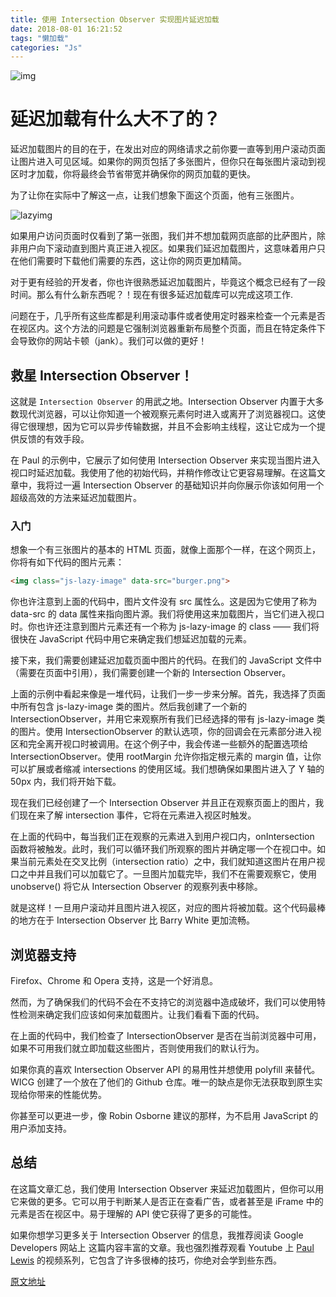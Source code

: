 ```yaml
---
title: 使用 Intersection Observer 实现图片延迟加载
date: 2018-08-01 16:21:52
tags: "懒加载"
categories: "Js"
---
```


![img](https://img.c7sky.com/2017/08/17/lazy-loading-images-using-intersection-observer-banner.png)

# 延迟加载有什么大不了的？

延迟加载图片的目的在于，在发出对应的网络请求之前你要一直等到用户滚动页面让图片进入可见区域。如果你的网页包括了多张图片，但你只在每张图片滚动到视区时才加载，你将最终会节省带宽并确保你的网页加载的更快。

为了让你在实际中了解这一点，让我们想象下面这个页面，他有三张图片。

![lazyimg](https://307a6ed092846b809be7-9cfa4cf7c673a59966ad8296f4c88804.ssl.cf3.rackcdn.com/intersection-observer/intersection-observer.png)

如果用户访问页面时仅看到了第一张图，我们并不想加载网页底部的比萨图片，除非用户向下滚动直到图片真正进入视区。如果我们延迟加载图片，这意味着用户只在他们需要时下载他们需要的东西，这让你的网页更加精简。

对于更有经验的开发者，你也许很熟悉延迟加载图片，毕竟这个概念已经有了一段时间。那么有什么新东西呢？！现在有很多延迟加载库可以完成这项工作.

问题在于，几乎所有这些库都是利用滚动事件或者使用定时器来检查一个元素是否在视区内。这个方法的问题是它强制浏览器重新布局整个页面，而且在特定条件下会导致你的网站卡顿（jank）。我们可以做的更好！
<!-- more -->

## 救星 Intersection Observer！

这就是 `Intersection Observer` 的用武之地。Intersection Observer 内置于大多数现代浏览器，可以让你知道一个被观察元素何时进入或离开了浏览器视口。这使得它很理想，因为它可以异步传输数据，并且不会影响主线程，这让它成为一个提供反馈的有效手段。

在 Paul 的示例中，它展示了如何使用
Intersection Observer 来实现当图片进入视口时延迟加载。我使用了他的初始代码，并稍作修改让它更容易理解。在这篇文章中，我将过一遍 Intersection Observer 的基础知识并向你展示你该如何用一个超级高效的方法来延迟加载图片。

### 入门

想象一个有三张图片的基本的 HTML 页面，就像上面那个一样，在这个网页上，你将有如下代码的图片元素：

```html
<img class="js-lazy-image" data-src="burger.png">
```

你也许注意到上面的代码中，图片文件没有 src 属性么。这是因为它使用了称为 data-src 的 data 属性来指向图片源。我们将使用这来加载图片，当它们进入视口时。你也许还注意到图片元素还有一个称为 js-lazy-image 的 class —— 我们将很快在 JavaScript 代码中用它来确定我们想延迟加载的元素。

接下来，我们需要创建延迟加载页面中图片的代码。在我们的 JavaScript 文件中（需要在页面中引用），我们需要创建一个新的 Intersection Observer。

上面的示例中看起来像是一堆代码，让我们一步一步来分解。首先，我选择了页面中所有包含 js-lazy-image 类的图片。然后我创建了一个新的 IntersectionObserver，并用它来观察所有我们已经选择的带有 js-lazy-image 类的图片。使用 IntersectionObserver 的默认选项，你的回调会在元素部分进入视区和完全离开视口时被调用。在这个例子中，我会传递一些额外的配置选项给 IntersectionObserver。使用 rootMargin 允许你指定根元素的 margin 值，让你可以扩展或者缩减 intersections 的使用区域。我们想确保如果图片进入了 Y 轴的 50px 内，我们将开始下载。

现在我们已经创建了一个 Intersection Observer 并且正在观察页面上的图片，我们现在来了解 intersection 事件，它将在元素进入视区时触发。

在上面的代码中，每当我们正在观察的元素进入到用户视口内，onIntersection 函数将被触发。此时，我们可以循环我们所观察的图片并确定哪一个在视口中。如果当前元素处在交叉比例（intersection ratio）之中，我们就知道这图片在用户视口之中并且我们可以加载它了。一旦图片加载完毕，我们不在需要观察它，使用 unobserve() 将它从 Intersection Observer 的观察列表中移除。

就是这样！一旦用户滚动并且图片进入视区，对应的图片将被加载。这个代码最棒的地方在于 Intersection Observer 比 Barry White 更加流畅。

## 浏览器支持

Firefox、Chrome 和 Opera 支持，这是一个好消息。

然而，为了确保我们的代码不会在不支持它的浏览器中造成破坏，我们可以使用特性检测来确定我们应该如何来加载图片。让我们看看下面的代码。

在上面的代码中，我们检查了 IntersectionObserver 是否在当前浏览器中可用，如果不可用我们就立即加载这些图片，否则使用我们的默认行为。

如果你真的喜欢 Intersection Observer API 的易用性并想使用 polyfill 来替代。WICG 创建了一个放在了他们的 Github 仓库。唯一的缺点是你无法获取到原生实现给你带来的性能优势。

你甚至可以更进一步，像 Robin Osborne 建议的那样，为不启用 JavaScript 的用户添加支持。

## 总结

在这篇文章汇总，我们使用 Intersection Observer 来延迟加载图片，但你可以用它来做的更多。它可以用于判断某人是否正在查看广告，或者甚至是 iFrame 中的元素是否在视区中。易于理解的 API 使它获得了更多的可能性。

如果你想学习更多关于 Intersection Observer 的信息，我推荐阅读 Google Developers 网站上 这篇内容丰富的文章。我也强烈推荐观看 Youtube 上 [Paul Lewis](https://www.youtube.com/watch?v=ncYQkOrKTaI&list=PLNYkxOF6rcIBykcJ7bvTpqU7vt-oey72J&index=7) 的视频系列，它包含了许多很棒的技巧，你绝对会学到些东西。

[原文地址](https://c7sky.com/lazy-loading-images-using-intersection-observer.html)